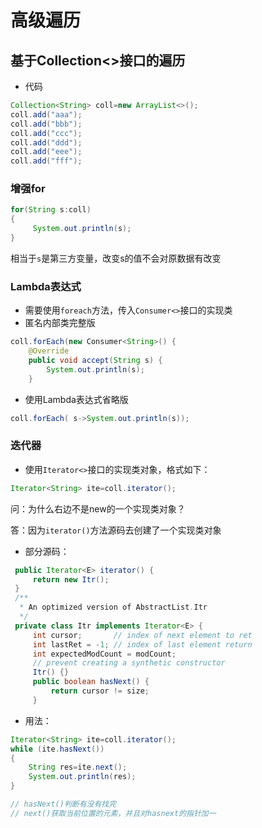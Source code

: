 # 高级遍历

## 基于Collection<>接口的遍历

- 代码

```java
Collection<String> coll=new ArrayList<>();
coll.add("aaa");
coll.add("bbb");
coll.add("ccc");
coll.add("ddd");
coll.add("eee");
coll.add("fff");
```



### 增强for

```java
for(String s:coll)
{
     System.out.println(s);
}
```

相当于`s`是第三方变量，改变s的值不会对原数据有改变



### Lambda表达式

- 需要使用`foreach`方法，传入`Consumer<>`接口的实现类
- 匿名内部类完整版

```java
coll.forEach(new Consumer<String>() {
    @Override
    public void accept(String s) {
        System.out.println(s);
    }
```

- 使用Lambda表达式省略版

```java
coll.forEach( s->System.out.println(s));
```



### 迭代器

- 使用`Iterator<>`接口的实现类对象，格式如下：

```java
Iterator<String> ite=coll.iterator();
```

问：为什么右边不是new的一个实现类对象？

答：因为`iterator()`方法源码去创建了一个实现类对象

- 部分源码：

```java
 public Iterator<E> iterator() {
     return new Itr();
 }
 /**
  * An optimized version of AbstractList.Itr
  */
 private class Itr implements Iterator<E> {
     int cursor;       // index of next element to ret
     int lastRet = -1; // index of last element return
     int expectedModCount = modCount;
     // prevent creating a synthetic constructor
     Itr() {}
     public boolean hasNext() {
         return cursor != size;
     }
```



- 用法：

```java
Iterator<String> ite=coll.iterator();
while (ite.hasNext())
{
    String res=ite.next();
    System.out.println(res);
}

// hasNext()判断有没有找完
// next()获取当前位置的元素，并且对hasnext的指针加一
```





















